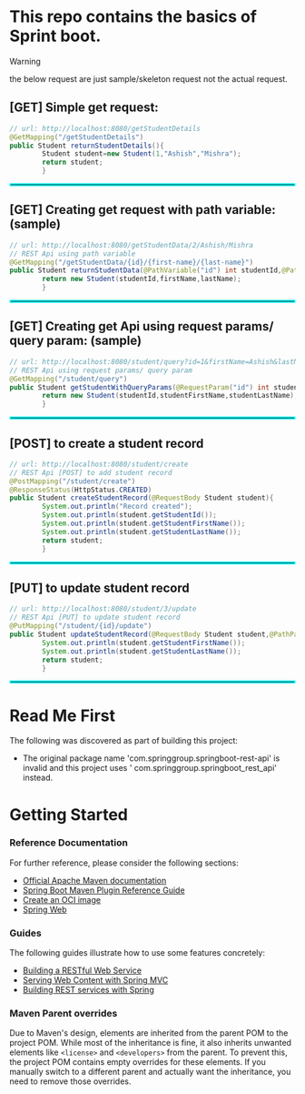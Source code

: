 # This repo contains the basics of Sprint boot.

> [!WARNING] 
> the below request are just sample/skeleton request not the actual request.

## [GET] Simple get request:

```java
// url: http://localhost:8080/getStudentDetails
@GetMapping("/getStudentDetails")
public Student returnStudentDetails(){
        Student student=new Student(1,"Ashish","Mishra");
        return student;
        }
```

<hr style="border:2px solid cyan">

## [GET] Creating get request with path variable: (sample)

```java
// url: http://localhost:8080/getStudentData/2/Ashish/Mishra
// REST Api using path variable
@GetMapping("/getStudentData/{id}/{first-name}/{last-name}")
public Student returnStudentData(@PathVariable("id") int studentId,@PathVariable("first-name") String firstName,@PathVariable("last-name") String lastName){
        return new Student(studentId,firstName,lastName);
        }
```

<hr style="border:2px solid cyan">

## [GET] Creating get Api using request params/ query param:  (sample)

```java
// url: http://localhost:8080/student/query?id=1&firstName=Ashish&lastName=Mishra
// REST Api using request params/ query param
@GetMapping("/student/query")
public Student getStudentWithQueryParams(@RequestParam("id") int studentId,@RequestParam("firstName") String studentFirstName,@RequestParam("lastName") String studentLastName){
        return new Student(studentId,studentFirstName,studentLastName);
        }
```

<hr style="border:2px solid cyan">

## [POST] to create a student record

```java
// url: http://localhost:8080/student/create
// REST Api [POST] to add student record
@PostMapping("/student/create")
@ResponseStatus(HttpStatus.CREATED)
public Student createStudentRecord(@RequestBody Student student){
        System.out.println("Record created");
        System.out.println(student.getStudentId());
        System.out.println(student.getStudentFirstName());
        System.out.println(student.getStudentLastName());
        return student;
        }
```

<hr style="border:2px solid cyan">

## [PUT] to update student record

```java
// url: http://localhost:8080/student/3/update
// REST Api [PUT] to update student record
@PutMapping("/student/{id}/update")
public Student updateStudentRecord(@RequestBody Student student,@PathParam("id") Integer studentId){
        System.out.println(student.getStudentFirstName());
        System.out.println(student.getStudentLastName());
        return student;
        }
```

<hr style="border:2px solid cyan">



# Read Me First

The following was discovered as part of building this project:

* The original package name 'com.springgroup.springboot-rest-api' is invalid and this project uses '
  com.springgroup.springboot_rest_api' instead.

# Getting Started

### Reference Documentation

For further reference, please consider the following sections:

* [Official Apache Maven documentation](https://maven.apache.org/guides/index.html)
* [Spring Boot Maven Plugin Reference Guide](https://docs.spring.io/spring-boot/docs/3.3.1/maven-plugin/reference/html/)
* [Create an OCI image](https://docs.spring.io/spring-boot/docs/3.3.1/maven-plugin/reference/html/#build-image)
* [Spring Web](https://docs.spring.io/spring-boot/docs/3.3.1/reference/htmlsingle/index.html#web)

### Guides

The following guides illustrate how to use some features concretely:

* [Building a RESTful Web Service](https://spring.io/guides/gs/rest-service/)
* [Serving Web Content with Spring MVC](https://spring.io/guides/gs/serving-web-content/)
* [Building REST services with Spring](https://spring.io/guides/tutorials/rest/)

### Maven Parent overrides

Due to Maven's design, elements are inherited from the parent POM to the project POM.
While most of the inheritance is fine, it also inherits unwanted elements like `<license>` and `<developers>` from the
parent.
To prevent this, the project POM contains empty overrides for these elements.
If you manually switch to a different parent and actually want the inheritance, you need to remove those overrides.

